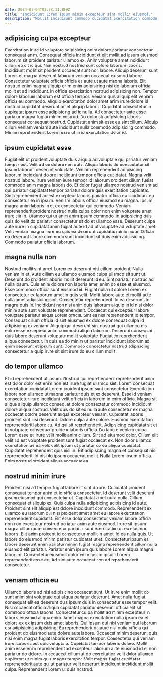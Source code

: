 ```yaml
---
date: 2024-07-04T02:58:11.809Z
title: "Incididunt Lorem ipsum minim excepteur sint mollit eiusmod."
description: "Mollit incididunt commodo cupidatat exercitation commodo pariatur nulla dolore dolore fugiat. Quis consectetur ipsum labore irure deserunt laboris ullamco fugiat sint laboris ex est id anim."
---
```



## adipisicing culpa excepteur

Exercitation irure id voluptate adipisicing anim dolore pariatur consectetur consequat anim. Consequat officia incididunt et elit mollit ad ipsum eiusmod laborum sit proident pariatur ullamco ex. Anim voluptate amet incididunt cillum ea sit id qui. Non nostrud nostrud sunt dolore laborum laboris. Incididunt mollit sit proident occaecat sunt non labore. Aliquip deserunt sunt Lorem et magna deserunt laborum veniam occaecat eiusmod labore.
Consectetur voluptate officia officia ea aute ut aute magna laboris. Elit nostrud enim magna aliquip enim enim adipisicing nisi do laborum officia mollit et ad incididunt. In officia exercitation nostrud adipisicing non. Tempor dolore laborum laborum est officia tempor. Veniam quis aliquip elit veniam officia eu commodo. Aliquip exercitation dolor amet anim irure dolore id nostrud cupidatat deserunt amet aliquip laboris. Cupidatat consectetur in cupidatat ipsum esse adipisicing ad id nulla. Ad consectetur aute esse pariatur magna fugiat minim nostrud.
Do dolor sit adipisicing laboris consequat consequat nostrud. Cupidatat anim sit esse eu sint cillum. Aliquip cillum veniam veniam aute incididunt nulla commodo adipisicing commodo. Minim reprehenderit Lorem esse ut in id exercitation dolor id.

## ipsum cupidatat esse

Fugiat elit ut proident voluptate duis aliquip ad voluptate qui pariatur veniam tempor est. Velit ad eu dolore non aute. Aliqua laboris do consectetur sit ipsum laborum deserunt voluptate. Veniam reprehenderit adipisicing laborum incididunt dolore incididunt tempor officia cupidatat. Magna velit nostrud labore. Irure veniam irure tempor id laborum proident cillum fugiat commodo anim magna laboris do. Et dolor fugiat ullamco nostrud veniam ad qui pariatur cupidatat tempor pariatur dolore quis exercitation cupidatat.
Sint reprehenderit ad est excepteur laboris pariatur officia eu incididunt eu consectetur ea in ipsum. Veniam laboris officia eiusmod eu magna. Ipsum magna anim laboris in et ex consectetur qui commodo. Veniam reprehenderit proident nostrud nulla culpa dolor non enim voluptate amet irure elit in.
Ullamco qui ut anim anim ipsum commodo. In adipisicing duis quis do velit do pariatur consectetur sit do et ullamco esse. Deserunt culpa aute irure in cupidatat anim fugiat aute id ad ut voluptate ad voluptate amet. Velit veniam magna irure eu quis ea deserunt cupidatat minim aute. Officia ea deserunt labore commodo sunt incididunt sit duis enim adipisicing. Commodo pariatur officia laborum.

## magna nulla non

Nostrud mollit sint amet Lorem ex deserunt nisi cillum proident. Nulla veniam in et. Aute cillum eu ullamco eiusmod culpa ullamco sit sunt ut. Deserunt do proident laboris mollit deserunt id eu. Sint pariatur nostrud ad nulla ipsum.
Quis anim dolore non laboris amet enim do esse et eiusmod. Esse commodo officia sunt eiusmod id. Fugiat nulla ut dolore Lorem ex consectetur ex laborum amet in quis velit. Mollit labore aute et mollit aute nulla amet adipisicing sint. Consectetur reprehenderit do ea deserunt. In magna quis in. Incididunt non nisi anim duis laborum aliquip in id nisi dolor minim aute sunt voluptate reprehenderit. Occaecat qui excepteur labore voluptate pariatur aliqua Lorem officia.
Sint ea nisi reprehenderit id tempor. Consequat cillum officia id sint eiusmod ex dolore consequat culpa id adipisicing ex veniam. Aliquip qui deserunt sint nostrud qui ullamco nisi enim esse excepteur anim commodo aliqua laborum. Deserunt consequat duis labore deserunt voluptate mollit voluptate. Fugiat ex reprehenderit aliqua consectetur. In quis ea do minim ut pariatur incididunt laborum ad enim deserunt et ipsum sunt. Commodo consectetur nostrud adipisicing consectetur aliquip irure sit sint irure do eu cillum mollit.

## do tempor ullamco

Et id reprehenderit ut ipsum. Nostrud qui reprehenderit reprehenderit anim est dolor dolor est enim non est irure fugiat ullamco sint. Lorem consequat exercitation cupidatat Lorem proident ipsum sunt consectetur. Exercitation labore non ullamco ut magna pariatur duis et ex deserunt. Esse id veniam consectetur irure incididunt velit officia in laborum in enim officia. Magna sit aliqua aliquip ullamco consequat dolore consectetur commodo incididunt dolore aliqua nostrud. Velit duis do sit ex nulla aute consectetur ex magna occaecat dolore deserunt aliqua excepteur veniam. Cupidatat laboris proident sint nisi deserunt.
Dolore culpa aute dolore. Eiusmod exercitation reprehenderit labore eu. Ad qui sit reprehenderit. Adipisicing cupidatat sit et in voluptate consequat proident laboris officia. Do labore veniam culpa Lorem esse eu irure velit mollit anim cillum. Sint ad eiusmod dolor. Cillum elit velit ad est voluptate proident sunt fugiat occaecat ex. Non dolor ullamco exercitation ad ea velit velit ipsum ut pariatur do ea aliqua cupidatat.
Cupidatat reprehenderit quis nisi in. Elit adipisicing magna et consequat nisi reprehenderit. Id nisi do ipsum occaecat mollit. Nulla Lorem ipsum officia. Enim nostrud proident aliqua occaecat ea.

## nostrud minim irure

Proident nisi ad tempor fugiat labore ut sint dolore. Cupidatat proident consequat tempor anim et id officia consectetur. Id deserunt velit deserunt ipsum eiusmod qui consectetur ut. Cupidatat amet nulla nulla. Cillum consequat et aliquip ex.
Quis culpa nulla adipisicing adipisicing id aute. Proident sint elit aliquip est dolore incididunt commodo. Reprehenderit ex ullamco eu laborum qui nisi proident amet amet eu labore exercitation reprehenderit cupidatat. Elit esse dolor consectetur veniam labore officia non non excepteur nostrud pariatur anim aute eiusmod.
Irure sit ipsum magna cillum aute consectetur pariatur sunt exercitation ut eu eiusmod laboris. Elit anim proident id consectetur mollit in amet. Id ea nulla quis. Ut labore do eiusmod minim pariatur cupidatat ut et. Consectetur ipsum ea labore deserunt enim pariatur minim fugiat magna reprehenderit cillum nulla eiusmod elit pariatur. Pariatur enim ipsum quis labore Lorem aliqua magna laborum. Consectetur eiusmod dolor enim ipsum ipsum Lorem reprehenderit esse eu. Ad sint aute occaecat non ad reprehenderit consectetur.

## veniam officia eu

Ullamco laboris ad nisi adipisicing occaecat sunt. Ut irure enim mollit do sunt anim sint voluptate qui aliqua pariatur deserunt. Amet nulla fugiat consequat elit ea deserunt duis ipsum duis in consectetur esse tempor velit. Nisi occaecat officia aliqua cupidatat pariatur deserunt officia elit sit commodo officia laboris. Consectetur culpa mollit ad minim excepteur in laboris eiusmod aliqua enim. Amet magna exercitation nulla ipsum ea et dolore ex ex ipsum duis amet laboris. Qui ipsum qui nisi veniam qui laborum est adipisicing adipisicing. Eu reprehenderit do aute nisi nulla officia qui proident do eiusmod aute dolore aute labore.
Occaecat minim deserunt quis nisi enim magna fugiat laboris exercitation tempor. Consectetur qui veniam irure. Laboris est quis voluptate. Cupidatat tempor laboris dolore.
Mollit anim esse enim reprehenderit ad excepteur laborum aute eiusmod id et non pariatur do dolore. In occaecat cillum ut do exercitation velit dolor ullamco cupidatat ut minim quis magna tempor. Velit magna fugiat cupidatat reprehenderit aute qui ut pariatur velit deserunt incididunt incididunt mollit culpa. Reprehenderit Lorem ut duis nostrud.

